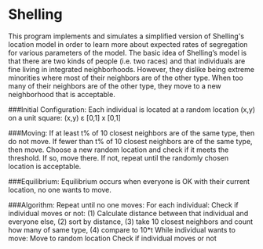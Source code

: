 # Shelling
This program implements and simulates a simplified version of Shelling's location model in order to learn more about expected rates of segregation for various parameters of the model. The basic idea of Shelling’s model is that there are two kinds of people (i.e. two races) and that individuals are fine living in integrated neighborhoods. However, they dislike being extreme minorities where most of their neighbors are of the other type. When too many of their neighbors are of the other type, they move to a new neighborhood that is acceptable.

###Initial Configuration:
Each individual is located at a random location (x,y) on a unit square:
(x,y) ε [0,1] x [0,1]

###Moving:
If at least t% of 10 closest neighbors are of the same type, then do not move.
If fewer than t% of 10 closest neighbors are of the same type, then move. Choose a new random location and check if it meets the threshold. If so, move there. If not, repeat until the randomly chosen location is acceptable.

###Equilibrium:
Equilibrium occurs when everyone is OK with their current location, no one wants to move.

###Algorithm:
Repeat until no one moves: For each individual:
  Check if individual moves or not: (1) Calculate distance between that individual and everyone else, (2) sort by distance, (3) take 10 closest neighbors and count how many of same type, (4) compare to 10*t
  While individual wants to move: Move to random location
  Check if individual moves or not
